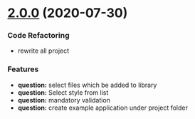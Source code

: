 <a name="2.0.0"></a>
# [2.0.0](https://github.com/) (2020-07-30)

### Code Refactoring
* rewrite all project

### Features
* **question:** select files which be added to library
* **question:** Select style from list
* **question:** mandatory validation
* **question:** create example application under project folder

